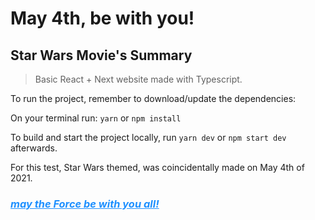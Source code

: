 # May 4th, be with you!
 
## Star Wars Movie's Summary
 
> Basic React + Next website made with Typescript.
 
To run the project, remember to download/update the dependencies:
 
On your terminal run: `yarn` or `npm install`
 
To build and start the project locally, run `yarn dev` or `npm start dev` afterwards.
 
For this test, Star Wars themed, was coincidentally made on May 4th of 2021.

### *<span style="color: dodgerblue;text-decoration: underline;text-decoration-color: dodgerblue;">**may the Force be with you all!**</span>*

